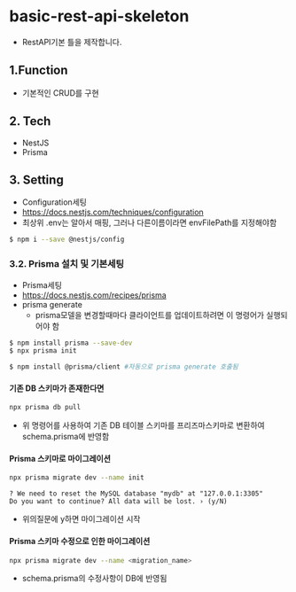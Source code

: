 # basic-rest-api-skeleton

- RestAPI기본 틀을 제작합니다.

## 1.Function

- 기본적인 CRUD를 구현

## 2. Tech

- NestJS
- Prisma

## 3. Setting

- Configuration세팅
- https://docs.nestjs.com/techniques/configuration
- 최상위 .env는 알아서 매핑, 그러나 다른이름이라면 envFilePath를 지정해야함

```bash
$ npm i --save @nestjs/config

```

### 3.2. Prisma 설치 및 기본세팅

- Prisma세팅
- https://docs.nestjs.com/recipes/prisma
- prisma generate
  - prisma모델을 변경할때마다 클라이언트를 업데이트하려면 이 명령어가 실행되어야 함

```bash
$ npm install prisma --save-dev
$ npx prisma init

$ npm install @prisma/client #자동으로 prisma generate 호출됨
```

#### 기존 DB 스키마가 존재한다면

```bash
npx prisma db pull
```

- 위 명령어를 사용하여 기존 DB 테이블 스키마를 프리즈마스키마로 변환하여 schema.prisma에 반영함

#### Prisma 스키마로 마이그레이션

```bash
npx prisma migrate dev --name init
```

```text
? We need to reset the MySQL database "mydb" at "127.0.0.1:3305"
Do you want to continue? All data will be lost. › (y/N)
```

- 위의질문에 y하면 마이그레이션 시작

#### Prisma 스키마 수정으로 인한 마이그레이션

```bash
npx prisma migrate dev --name <migration_name>
```

- schema.prisma의 수정사항이 DB에 반영됨
